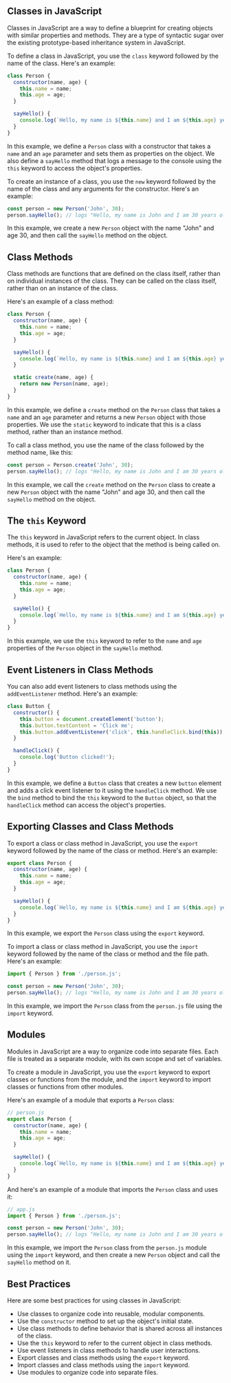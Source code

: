 ## Classes in JavaScript

Classes in JavaScript are a way to define a blueprint for creating objects with similar properties and methods. They are a type of syntactic sugar over the existing prototype-based inheritance system in JavaScript.

To define a class in JavaScript, you use the `class` keyword followed by the name of the class. Here's an example:

```javascript
class Person {
  constructor(name, age) {
    this.name = name;
    this.age = age;
  }

  sayHello() {
    console.log(`Hello, my name is ${this.name} and I am ${this.age} years old.`);
  }
}
```

In this example, we define a `Person` class with a constructor that takes a `name` and an `age` parameter and sets them as properties on the object. We also define a `sayHello` method that logs a message to the console using the `this` keyword to access the object's properties.

To create an instance of a class, you use the `new` keyword followed by the name of the class and any arguments for the constructor. Here's an example:

```javascript
const person = new Person('John', 30);
person.sayHello(); // logs "Hello, my name is John and I am 30 years old."
```

In this example, we create a new `Person` object with the name "John" and age 30, and then call the `sayHello` method on the object.

## Class Methods

Class methods are functions that are defined on the class itself, rather than on individual instances of the class. They can be called on the class itself, rather than on an instance of the class.

Here's an example of a class method:

```javascript
class Person {
  constructor(name, age) {
    this.name = name;
    this.age = age;
  }

  sayHello() {
    console.log(`Hello, my name is ${this.name} and I am ${this.age} years old.`);
  }

  static create(name, age) {
    return new Person(name, age);
  }
}
```

In this example, we define a `create` method on the `Person` class that takes a `name` and an `age` parameter and returns a new `Person` object with those properties. We use the `static` keyword to indicate that this is a class method, rather than an instance method.

To call a class method, you use the name of the class followed by the method name, like this:

```javascript
const person = Person.create('John', 30);
person.sayHello(); // logs "Hello, my name is John and I am 30 years old."
```

In this example, we call the `create` method on the `Person` class to create a new `Person` object with the name "John" and age 30, and then call the `sayHello` method on the object.

## The `this` Keyword

The `this` keyword in JavaScript refers to the current object. In class methods, it is used to refer to the object that the method is being called on.

Here's an example:

```javascript
class Person {
  constructor(name, age) {
    this.name = name;
    this.age = age;
  }

  sayHello() {
    console.log(`Hello, my name is ${this.name} and I am ${this.age} years old.`);
  }
}
```

In this example, we use the `this` keyword to refer to the `name` and `age` properties of the `Person` object in the `sayHello` method.

## Event Listeners in Class Methods

You can also add event listeners to class methods using the `addEventListener` method. Here's an example:

```javascript
class Button {
  constructor() {
    this.button = document.createElement('button');
    this.button.textContent = 'Click me';
    this.button.addEventListener('click', this.handleClick.bind(this));
  }

  handleClick() {
    console.log('Button clicked!');
  }
}
```

In this example, we define a `Button` class that creates a new `button` element and adds a click event listener to it using the `handleClick` method. We use the `bind` method to bind the `this` keyword to the `Button` object, so that the `handleClick` method can access the object's properties.

## Exporting Classes and Class Methods

To export a class or class method in JavaScript, you use the `export` keyword followed by the name of the class or method. Here's an example:

```javascript
export class Person {
  constructor(name, age) {
    this.name = name;
    this.age = age;
  }

  sayHello() {
    console.log(`Hello, my name is ${this.name} and I am ${this.age} years old.`);
  }
}
```

In this example, we export the `Person` class using the `export` keyword.

To import a class or class method in JavaScript, you use the `import` keyword followed by the name of the class or method and the file path. Here's an example:

```javascript
import { Person } from './person.js';

const person = new Person('John', 30);
person.sayHello(); // logs "Hello, my name is John and I am 30 years old."
```

In this example, we import the `Person` class from the `person.js` file using the `import` keyword.

## Modules

Modules in JavaScript are a way to organize code into separate files. Each file is treated as a separate module, with its own scope and set of variables.

To create a module in JavaScript, you use the `export` keyword to export classes or functions from the module, and the `import` keyword to import classes or functions from other modules.

Here's an example of a module that exports a `Person` class:

```javascript
// person.js
export class Person {
  constructor(name, age) {
    this.name = name;
    this.age = age;
  }

  sayHello() {
    console.log(`Hello, my name is ${this.name} and I am ${this.age} years old.`);
  }
}
```

And here's an example of a module that imports the `Person` class and uses it:

```javascript
// app.js
import { Person } from './person.js';

const person = new Person('John', 30);
person.sayHello(); // logs "Hello, my name is John and I am 30 years old."
```

In this example, we import the `Person` class from the `person.js` module using the `import` keyword, and then create a new `Person` object and call the `sayHello` method on it.

## Best Practices

Here are some best practices for using classes in JavaScript:

- Use classes to organize code into reusable, modular components.
- Use the `constructor` method to set up the object's initial state.
- Use class methods to define behavior that is shared across all instances of the class.
- Use the `this` keyword to refer to the current object in class methods.
- Use event listeners in class methods to handle user interactions.
- Export classes and class methods using the `export` keyword.
- Import classes and class methods using the `import` keyword.
- Use modules to organize code into separate files.
